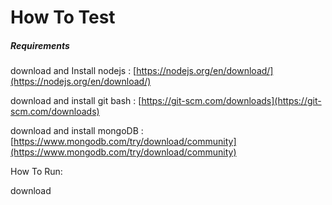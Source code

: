 # How To Test

##### Requirements 

download and Install nodejs : [https://nodejs.org/en/download/](https://nodejs.org/en/download/)

download and install git bash : [https://git-scm.com/downloads](https://git-scm.com/downloads)

download and install mongoDB : [https://www.mongodb.com/try/download/community](https://www.mongodb.com/try/download/community)



How To Run:

download 